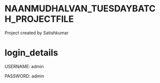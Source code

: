 # NAANMUDHALVAN_TUESDAYBATCH_PROJECTFILE

Project created by Satishkumar

# login_details

USERNAME: admin

PASSWORD: admin
